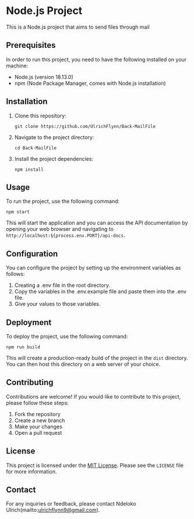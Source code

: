 # Node.js Project

This is a Node.js project that aims to send files through mail

## Prerequisites

In order to run this project, you need to have the following installed on your machine:

- Node.js (version 18.13.0)
- npm (Node Package Manager, comes with Node.js installation)

## Installation

1. Clone this repository:
   ```
   git clone https://github.com/UlrichFlynn/Back-MailFile
   ```

2. Navigate to the project directory:
   ```
   cd Back-MailFile
   ```

3. Install the project dependencies:
   ```
   npm install
   ```

## Usage

To run the project, use the following command:
```
npm start
```

This will start the application and you can access the API documentation by opening your web browser and navigating to `http://localhost:${process.env.PORT}/api-docs`.

## Configuration

You can configure the project by setting up the environment variables as follows:
1. Creating a .env file in the root directory.
2. Copy the variables in the .env.example file and paste them into the .env file.
3. Give your values to those variables.

## Deployment

To deploy the project, use the following command:
```
npm run build
```

This will create a production-ready build of the project in the `dist` directory. You can then host this directory on a web server of your choice.

## Contributing

Contributions are welcome! If you would like to contribute to this project, please follow these steps:

1. Fork the repository
2. Create a new branch
3. Make your changes
4. Open a pull request

## License

This project is licensed under the [MIT License](https://opensource.org/licenses/MIT). Please see the `LICENSE` file for more information.

## Contact

For any inquiries or feedback, please contact Ndeloko Ulrich(mailto:ulrichflynn9@gmail.com).

